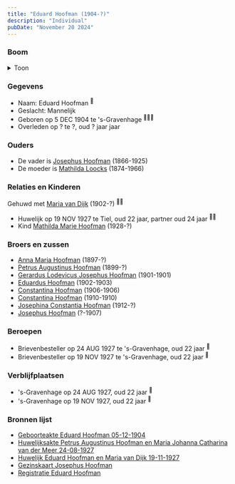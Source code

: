 ```yaml
---
title: "Eduard Hoofman (1904-?)"
description: "Individual"
pubDate: "November 20 2024"
---
```


### Boom
<details><summary>Toon</summary>

![test](https://www.plantuml.com/plantuml/svg/dPHHRzem58NV_IkkseS-8IKX188GxMX3jwhhAgtTmrwG4zyIBuwDRAS8LVptEM1AHRSLxIswljVtE-TOkJ2MQjlKWfYAomNLj8QS5jLSgqQoIoMK1gkfDEu8fIKbPmW5ruN0xJVM2xk26kiSjTcMZ4MDoguMIDxSMWXg3BmG09WepL0_bBoe91ep6jMKo_4OkcHDo1dSRrOPifqukL465sLZuBDIJpML9q0DV0c28Ee1d6RTQMywSVU-F74KR0sZOKxprInNrWeSZY6AuTFZDOI3985hJMcpVDDggaQ86PLiLcXbJAuSJpiJmStZ7OIfMt5cEcxi6ML9v-W0FTLNQaik68LRfOhAxA32D7PGqqdMpRh_Wkh1z-pUGVLZ9qjQbDmOF09iuC6ScB-0ZOPBP8pBUTkUmjst7svDccm0fywr98PJmUUbNQ4GQkaWryIxsUdu3kALx0j-qXKsHmEoMvUnXcfsc8thWDTOFywe1rVPfLCLn0UgFZJa7CxRH_CQYkOKdgc4A_whsi54GN9C9k4E8eAV2WNAOxV_mVZG6vz6_Rtn_VV67pwcLW0UcXa5wL7y2KopIRjpy7yk-jnseVU9zsvVy38wdegG2vJC_Jn-0m00)
</details>

### Gegevens
- Naam: Eduard Hoofman <sup><a href="../s00337/" style="text-decoration:none" title="Geboorteakte Eduard Hoofman 05-12-1904">:link:</a></sup>
- Geslacht: Mannelijk
- Geboren op 5 DEC 1904 te 's-Gravenhage <sup><a href="../s00337/" style="text-decoration:none" title="Geboorteakte Eduard Hoofman 05-12-1904">:link:</a><a href="../s00350/" style="text-decoration:none" title="Gezinskaart Josephus Hoofman">:link:</a><a href="../s00352/" style="text-decoration:none" title="Registratie Eduard Hoofman">:link:</a></sup>
- Overleden op ? te ?, oud ? jaar jaar 

### Ouders
- De vader is [Josephus Hoofman](../i00025/) (1866-1925)
- De moeder is [Mathilda Loocks](../i00194/) (1874-1966)

### Relaties en Kinderen

Gehuwd met [Maria van Dijk](../i00206/) (1902-?) <sup><a href="../s00347/" style="text-decoration:none" title="Huwelijk Eduard Hoofman en Maria van Dijk 19-11-1927">:link:</a><a href="../s00350/" style="text-decoration:none" title="Gezinskaart Josephus Hoofman">:link:</a></sup>
- Huwelijk op 19 NOV 1927 te Tiel, oud 22 jaar, partner oud 24 jaar <sup><a href="../s00347/" style="text-decoration:none" title="Huwelijk Eduard Hoofman en Maria van Dijk 19-11-1927">:link:</a><a href="../s00350/" style="text-decoration:none" title="Gezinskaart Josephus Hoofman">:link:</a></sup>
- Kind [Mathilda Marie Hoofman](../i00209/) (1928-?)

### Broers en zussen
- [Anna Maria Hoofman](../i00203/) (1897-?)
- [Petrus Augustinus Hoofman](../i00195/) (1899-?)
- [Gerardus Lodevicus Josephus Hoofman](../i00196/) (1901-1901)
- [Eduardus Hoofman](../i00197/) (1902-1903)
- [Constantina Hoofman](../i00199/) (1906-1906)
- [Constantina Hoofman](../i00201/) (1910-1910)
- [Josephina Constantia Hoofman](../i00202/) (1912-?)
- [Josephus Hoofman](../i00200/) (?-1907)

### Beroepen
- Brievenbesteller op 24 AUG 1927 te 's-Gravenhage, oud 22 jaar <sup><a href="../s00346/" style="text-decoration:none" title="Huwelijksakte Petrus Augustinus Hoofman en Maria Johanna Catharina van der Meer 24-08-1927">:link:</a></sup>
- Brievenbesteller op 19 NOV 1927 te 's-Gravenhage, oud 22 jaar <sup><a href="../s00347/" style="text-decoration:none" title="Huwelijk Eduard Hoofman en Maria van Dijk 19-11-1927">:link:</a></sup>

### Verblijfplaatsen
- 's-Gravenhage  op 24 AUG 1927, oud 22 jaar  <sup><a href="../s00346/" style="text-decoration:none" title="Huwelijksakte Petrus Augustinus Hoofman en Maria Johanna Catharina van der Meer 24-08-1927">:link:</a></sup>
- 's-Gravenhage  op 19 NOV 1927, oud 22 jaar  <sup><a href="../s00347/" style="text-decoration:none" title="Huwelijk Eduard Hoofman en Maria van Dijk 19-11-1927">:link:</a></sup>

### Bronnen lijst
- [Geboorteakte Eduard Hoofman 05-12-1904](../s00337/)
- [Huwelijksakte Petrus Augustinus Hoofman en Maria Johanna Catharina van der Meer 24-08-1927](../s00346/)
- [Huwelijk Eduard Hoofman en Maria van Dijk 19-11-1927](../s00347/)
- [Gezinskaart Josephus Hoofman](../s00350/)
- [Registratie Eduard Hoofman](../s00352/)